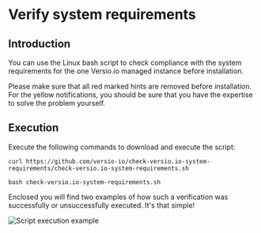 # Verify system requirements 

## Introduction

You can use the Linux bash script to check compliance with the system requirements for the one Versio.io managed instance before installation. 

Please make sure that all red marked hints are removed before installation. For the yellow notifications, you should be sure that you have the expertise to solve the problem yourself.

## Execution

Execute the following commands to download and execute the script:

```
curl https://github.com/versio-io/check-versio.io-system-requirements/check-versio.io-system-requirements.sh 

bash check-versio.io-system-requirements.sh 
```

Enclosed you will find two examples of how such a verification was successfully or unsuccessfully executed. It's that simple!

![Script execution example](exceution-example.gif)
